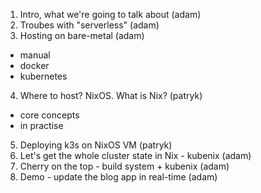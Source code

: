 1. Intro, what we're going to talk about (adam)
2. Troubes with "serverless" (adam)
3. Hosting on bare-metal (adam)
  - manual
  - docker
  - kubernetes
4. Where to host? NixOS. What is Nix? (patryk)
  - core concepts
  - in practise
5. Deploying k3s on NixOS VM (patryk)
6. Let's get the whole cluster state in Nix - kubenix (adam)
7. Cherry on the top - build system + kubenix (adam)
8. Demo - update the blog app in real-time (adam)
